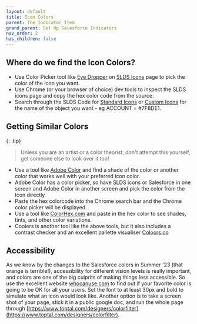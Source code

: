 ```yaml
---
layout: default
title: Icon Colors
parent: The Indicator Item
grand_parent: Set Up Salesforce Indicators
nav_order: 2
has_children: false
---
```


## Where do we find the Icon Colors?

* Use Color Picker tool like [Eye Dropper](https://eyedropper.org/) on [SLDS Icons](https://www.lightningdesignsystem.com/icons/) page to pick the color of the icon you want. 
* Use Chrome (or your browser of choice) dev tools to inspect the SLDS icons page and copy the hex color code from the source.
* Search through the SLDS Code for [Standard Icons](https://github.com/salesforce-ux/design-system/blob/main/design-tokens/bg-standard.yml) or [Custom Icons](https://github.com/salesforce-ux/design-system/blob/main/design-tokens/bg-custom.yml) for the name of the object you want - eg ACCOUNT = #7F8DE1.

## Getting Similar Colors

{: .tip}
>
> Unless you are an artist or a color theorist, don't attempt this yourself, get someone else to look over it too! 

* Use a tool like [Adobe Color](https://color.adobe.com/create/color-wheel) and find a shade of the color or another color that works well with your preferred icon color. 
 * Adobe Color has a color picker, so have SLDS icons or Salesforce in one screen and Adobe Color in another screen and pick the color from the Icon directly
* Paste the hex colorcode into the Chrome search bar and the Chrome color picker will be displayed.
* Use a tool like [ColorHex.com](https://www.color-hex.com/) and paste in the hex color to see shades, tints, and other color variations.
* Coolers is another tool like the above tools, but it also includes a contrast checker and an excellent pallette visualiser [Coloors.co](https://coolors.co/)
  

## Accessibility
As we know by the changes to the Salesforce colors in Summer '23 (that orange is terrible!), accessibility for different vision levels is really important, and colors are one of the big culprits of making things less accessible. So use the excellent website [whocanuse.com](https://www.whocanuse.com/) to find out if your favorite color is going to be OK for all your users. Set the font to at least 30px and bold to simulate what an icon would look like. Another option is to take a screen shot of your page, stick it in a public google doc, and run the whole page through [https://www.toptal.com/designers/colorfilter](https://www.toptal.com/designers/colorfilter).

